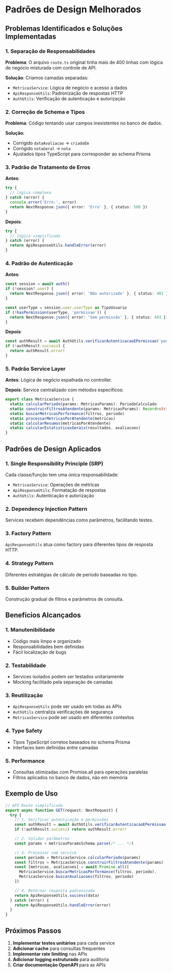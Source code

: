 # Padrões de Design Melhorados

## Problemas Identificados e Soluções Implementadas

### 1. **Separação de Responsabilidades**

**Problema**: O arquivo `route.ts` original tinha mais de 400 linhas com lógica de negócio misturada com controle de API.

**Solução**: Criamos camadas separadas:
- `MetricasService`: Lógica de negócio e acesso a dados
- `ApiResponseUtils`: Padronização de respostas HTTP
- `AuthUtils`: Verificação de autenticação e autorização

### 2. **Correção de Schema e Tipos**

**Problema**: Código tentando usar campos inexistentes no banco de dados.

**Solução**: 
- Corrigido `dataAvaliacao` → `criadoEm`
- Corrigido `notaGeral` → `nota`
- Ajustados tipos TypeScript para corresponder ao schema Prisma

### 3. **Padrão de Tratamento de Erros**

**Antes**:
```typescript
try {
  // lógica complexa
} catch (error) {
  console.error('Erro:', error)
  return NextResponse.json({ error: 'Erro' }, { status: 500 })
}
```

**Depois**:
```typescript
try {
  // lógica simplificada
} catch (error) {
  return ApiResponseUtils.handleError(error)
}
```

### 4. **Padrão de Autenticação**

**Antes**:
```typescript
const session = await auth()
if (!session?.user) {
  return NextResponse.json({ error: 'Não autorizado' }, { status: 401 })
}

const userType = session.user.userType as TipoUsuario
if (!hasPermission(userType, 'permissao')) {
  return NextResponse.json({ error: 'Sem permissão' }, { status: 403 })
}
```

**Depois**:
```typescript
const authResult = await AuthUtils.verificarAutenticacaoEPermissao('podeVisualizarRelatorios')
if (!authResult.success) {
  return authResult.error!
}
```

### 5. **Padrão Service Layer**

**Antes**: Lógica de negócio espalhada no controller.

**Depois**: Service centralizado com métodos específicos:
```typescript
export class MetricasService {
  static calcularPeriodo(params: MetricasParams): PeriodoCalculado
  static construirFiltrosAtendente(params: MetricasParams): Record<string, unknown>
  static buscarMetricasPerformance(filtros, periodo)
  static processarMetricasPorAtendente(metricas)
  static calcularResumos(metricasPorAtendente)
  static calcularEstatisticasGerais(resultados, avaliacoes)
}
```

## Padrões de Design Aplicados

### 1. **Single Responsibility Principle (SRP)**
Cada classe/função tem uma única responsabilidade:
- `MetricasService`: Operações de métricas
- `ApiResponseUtils`: Formatação de respostas
- `AuthUtils`: Autenticação e autorização

### 2. **Dependency Injection Pattern**
Services recebem dependências como parâmetros, facilitando testes.

### 3. **Factory Pattern**
`ApiResponseUtils` atua como factory para diferentes tipos de resposta HTTP.

### 4. **Strategy Pattern**
Diferentes estratégias de cálculo de período baseadas no tipo.

### 5. **Builder Pattern**
Construção gradual de filtros e parâmetros de consulta.

## Benefícios Alcançados

### 1. **Manutenibilidade**
- Código mais limpo e organizado
- Responsabilidades bem definidas
- Fácil localização de bugs

### 2. **Testabilidade**
- Services isolados podem ser testados unitariamente
- Mocking facilitado pela separação de camadas

### 3. **Reutilização**
- `ApiResponseUtils` pode ser usado em todas as APIs
- `AuthUtils` centraliza verificações de segurança
- `MetricasService` pode ser usado em diferentes contextos

### 4. **Type Safety**
- Tipos TypeScript corretos baseados no schema Prisma
- Interfaces bem definidas entre camadas

### 5. **Performance**
- Consultas otimizadas com Promise.all para operações paralelas
- Filtros aplicados no banco de dados, não em memória

## Exemplo de Uso

```typescript
// API Route simplificada
export async function GET(request: NextRequest) {
  try {
    // 1. Verificar autenticação e permissões
    const authResult = await AuthUtils.verificarAutenticacaoEPermissao('podeVisualizarRelatorios')
    if (!authResult.success) return authResult.error!

    // 2. Validar parâmetros
    const params = metricasParamsSchema.parse(/* ... */)

    // 3. Processar com service
    const periodo = MetricasService.calcularPeriodo(params)
    const filtros = MetricasService.construirFiltrosAtendente(params)
    const [metricas, avaliacoes] = await Promise.all([
      MetricasService.buscarMetricasPerformance(filtros, periodo),
      MetricasService.buscarAvaliacoes(filtros, periodo)
    ])

    // 4. Retornar resposta padronizada
    return ApiResponseUtils.success(data)
  } catch (error) {
    return ApiResponseUtils.handleError(error)
  }
}
```

## Próximos Passos

1. **Implementar testes unitários** para cada service
2. **Adicionar cache** para consultas frequentes
3. **Implementar rate limiting** nas APIs
4. **Adicionar logging estruturado** para auditoria
5. **Criar documentação OpenAPI** para as APIs